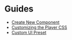 # Guides

* [Create New Component](./create-new-component.md)
* [Customizing the Player CSS](./css-classes-override.md)
* [Custom UI Preset](./custom-ui-preset.md)
